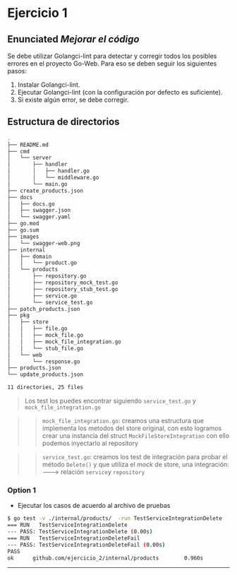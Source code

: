 # Ejercicio 1

## Enunciated *_Mejorar el código_*

Se debe utilizar Golangci-lint para detectar y corregir todos los posibles errores en el proyecto Go-Web. Para eso se deben seguir los siguientes pasos:

1. Instalar Golangci-lint.
2. Ejecutar Golangci-lint (con la configuración por defecto es suficiente).
3. Si existe algún error, se debe corregir. 

## Estructura de directorios

```bash
.
├── README.md
├── cmd
│   └── server
│       ├── handler
│       │   ├── handler.go
│       │   └── middleware.go
│       └── main.go
├── create_products.json
├── docs
│   ├── docs.go
│   ├── swagger.json
│   └── swagger.yaml
├── go.mod
├── go.sum
├── images
│   └── swagger-web.png
├── internal
│   ├── domain
│   │   └── product.go
│   └── products
│       ├── repository.go
│       ├── repository_mock_test.go
│       ├── repository_stub_test.go
│       ├── service.go
│       └── service_test.go
├── patch_products.json
├── pkg
│   ├── store
│   │   ├── file.go
│   │   ├── mock_file.go
│   │   ├── mock_file_integration.go
│   │   └── stub_file.go
│   └── web
│       └── response.go
├── products.json
└── update_products.json

11 directories, 25 files
```

> Los test los puedes encontrar siguiendo `service_test.go` y `mock_file_integration.go`

>> `mock_file_integration.go`: creamos una estructura que implementa los metodos del store original, con esto logramos crear una instancia del struct `MockFileStoreIntegration` con ello podemos inyectarlo al repository  

>> `service_test.go`: creamos los test de integración para probar el método `Delete()` y que utiliza el *mock* de store, una integración: ---> relación `service`y `repository`

### Option 1

- Ejecutar los casos de acuerdo al archivo de pruebas

```bash
$ go test -v ./internal/products/  -run TestServiceIntegrationDelete
=== RUN   TestServiceIntegrationDelete
--- PASS: TestServiceIntegrationDelete (0.00s)
=== RUN   TestServiceIntegrationDeleteFail
--- PASS: TestServiceIntegrationDeleteFail (0.00s)
PASS
ok      github.com/ejercicio_2/internal/products        0.960s
```

---

